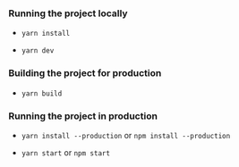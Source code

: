 ### Running the project locally

- `yarn install`

- `yarn dev`


### Building the project for production

- `yarn build`

### Running the project in production

- `yarn install --production` or `npm install --production`

- `yarn start` or `npm start`
